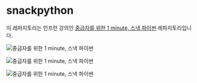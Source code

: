 # snackpython

이 레파지토리는 인프런 강의인 [중급자를 위한 1 minute, 스낵 파이썬](https://inf.run/7LVN) 레파지토리입니다.

![중급자를 위한 1 minute, 스낵 파이썬](https://cdn.inflearn.com/public/courses/327159/cover/17940a69-db47-48b6-b910-0d11621adc51/썸네일_스낵파이썬.png "중급자를 위한 1 minute, 스낵 파이썬")

![중급자를 위한 1 minute, 스낵 파이썬](https://cdn.inflearn.com/public/files/courses/327159/06eac31b-d46d-49a8-99f5-5e68ec52a621/강의소개_스낵파이썬_1.png "중급자를 위한 1 minute, 스낵 파이썬")

![중급자를 위한 1 minute, 스낵 파이썬](https://cdn.inflearn.com/public/files/courses/327159/d62c4778-39c7-494e-9d69-6327b102d32c/강의소개_스낵파이썬_2.png "중급자를 위한 1 minute, 스낵 파이썬")

